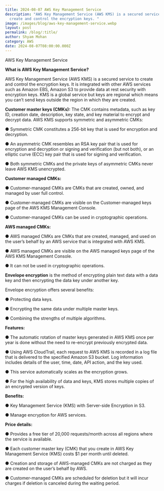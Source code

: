 ```yaml
---
title: 2024-08-07 AWS Key Management Service
description: "AWS Key Management Service (AWS KMS) is a secured service to
  create and control the encryption keys. "
image: /images/blog/aws-key-management-service.webp
layout: post
permalink: /blog/:title/
author: Shyam Mohan
category: AWS
date: 2024-08-07T08:00:00.000Z
---
```

AWS Key Management Service

**What is AWS Key Management Service?** 

AWS Key Management Service (AWS KMS) is a secured service to create and control the encryption keys. It is integrated with other AWS services such as Amazon EBS, Amazon S3 to provide data at rest security with encryption keys. KMS is a global service but keys are regional which means you can’t send keys outside the region in which they are created.

**Customer master keys (CMKs):** The CMK contains metadata, such as key ID, creation date, description, key state, and key material to encrypt and decrypt data. AWS KMS supports symmetric and asymmetric CMKs:

● Symmetric CMK constitutes a 256-bit key that is used for encryption and decryption.

● An asymmetric CMK resembles an RSA key pair that is used for encryption and decryption or signing and verification (but not both), or an elliptic curve (ECC) key pair that is used for signing and verification.

● Both symmetric CMKs and the private keys of asymmetric CMKs never leave AWS KMS unencrypted.

**Customer managed CMKs:**

● Customer-managed CMKs are CMKs that are created, owned, and managed by user full control.

● Customer-managed CMKs are visible on the Customer-managed keys page of the AWS KMS Management Console.

● Customer-managed CMKs can be used in cryptographic operations. 

**AWS managed CMKs:**

● AWS managed CMKs are CMKs that are created, managed, and used on the user’s behalf by an AWS service that is integrated with AWS KMS.

● AWS managed CMKs are visible on the AWS managed keys page of the AWS KMS Management Console.

● It can not be used in cryptographic operations. 

**Envelope encryption** is the method of encrypting plain text data with a data key and then encrypting the data key under another key.

Envelope encryption offers several benefits:

● Protecting data keys.

● Encrypting the same data under multiple master keys.

● Combining the strengths of multiple algorithms.

**Features:**

● The automatic rotation of master keys generated in AWS KMS once per year is done without the need to re-encrypt previously encrypted data.

● Using AWS CloudTrail, each request to AWS KMS is recorded in a log file that is delivered to the specified Amazon S3 bucket. Log information includes details of the user, time, date, API action, and the key used.

● This service automatically scales as the encryption grows.

● For the high availability of data and keys, KMS stores multiple copies of an encrypted version of keys.

**Benefits:**

● Key Management Service (KMS) with Server-side Encryption in S3.

● Manage encryption for AWS services.

**Price details:**

● Provides a free tier of 20,000 requests/month across all regions where the service is available.

● Each customer master key (CMK) that you create in AWS Key Management Service (KMS) costs $1 per month until deleted.

● Creation and storage of AWS-managed CMKs are not charged as they are created on the user’s behalf by AWS.

● Customer-managed CMKs are scheduled for deletion but it will incur charges if deletion is canceled during the waiting period.
